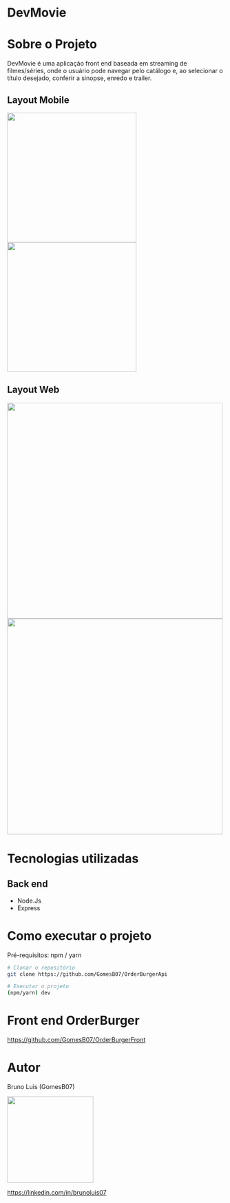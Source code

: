 # DevMovie

# Sobre o Projeto
  DevMovie é uma aplicação front end baseada em streaming de filmes/séries, onde o usuário pode navegar pelo catálogo e, ao selecionar o título desejado, conferir a sinopse, enredo e trailer.

## Layout Mobile

<img src="https://github.com/GomesB07/OrderBurgerApi/assets/93354781/d23f66b4-bed1-4469-931c-52fda1172938" width="300px" />
<img src="https://github.com/GomesB07/OrderBurgerApi/assets/93354781/29497236-49e9-4ccf-8810-c34d5ded8126" width="300px" />

## Layout Web

<img src="https://github.com/GomesB07/OrderBurgerApi/assets/93354781/03d62af3-de4a-4dbd-8e0b-abb4e247170e" width="500px" />
<img src="https://github.com/GomesB07/OrderBurgerApi/assets/93354781/1dff3eeb-c16b-4371-ad41-f63283d35dc3" width="500px" />

# Tecnologias utilizadas

## Back end

- Node.Js
- Express

# Como executar o projeto
Pré-requisitos: npm / yarn

```bash
# Clonar o repositório
git clone https://github.com/GomesB07/OrderBurgerApi

# Executar o projeto
(npm/yarn) dev
```

# Front end OrderBurger

https://github.com/GomesB07/OrderBurgerFront

# Autor

Bruno Luis (GomesB07)

<img src="https://github.com/GomesB07/OrderBurgerApi/assets/93354781/ab950a69-af6d-4bec-9263-d1a7a807ac52" width="200px" />

https://linkedin.com/in/brunoluis07



